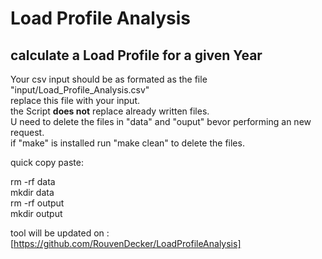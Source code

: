 # Load Profile Analysis

## calculate a Load Profile for a given Year

Your csv input should be as formated as the file "input/Load_Profile_Analysis.csv"  
replace this file with your input.  
the Script **does not** replace already written files.  
U need to delete the files in "data" and "ouput" bevor performing an new request.  
if "make" is installed run "make clean" to delete the files. 

quick copy paste:  

rm -rf data  
mkdir data  
rm -rf output  
mkdir output  

tool will be updated on :  
[https://github.com/RouvenDecker/LoadProfileAnalysis]  
